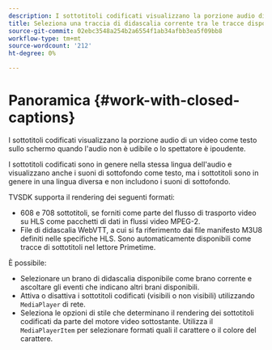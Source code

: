 ```yaml
---
description: I sottotitoli codificati visualizzano la porzione audio di un video come testo sullo schermo quando l'audio non è udibile o lo spettatore è ipoudente.
title: Seleziona una traccia di didascalia corrente tra le tracce disponibili
source-git-commit: 02ebc3548a254b2a6554f1ab34afbb3ea5f09bb8
workflow-type: tm+mt
source-wordcount: '212'
ht-degree: 0%

---
```


# Panoramica {#work-with-closed-captions}

I sottotitoli codificati visualizzano la porzione audio di un video come testo sullo schermo quando l&#39;audio non è udibile o lo spettatore è ipoudente.

I sottotitoli codificati sono in genere nella stessa lingua dell&#39;audio e visualizzano anche i suoni di sottofondo come testo, ma i sottotitoli sono in genere in una lingua diversa e non includono i suoni di sottofondo.

TVSDK supporta il rendering dei seguenti formati:

* 608 e 708 sottotitoli, se forniti come parte del flusso di trasporto video su HLS come pacchetti di dati in flussi video MPEG-2.
* File di didascalia WebVTT, a cui si fa riferimento dai file manifesto M3U8 definiti nelle specifiche HLS. Sono automaticamente disponibili come tracce di sottotitoli nel lettore Primetime.

È possibile:

* Selezionare un brano di didascalia disponibile come brano corrente e ascoltare gli eventi che indicano altri brani disponibili.
* Attiva o disattiva i sottotitoli codificati (visibili o non visibili) utilizzando `MediaPlayer` di rete.
* Seleziona le opzioni di stile che determinano il rendering dei sottotitoli codificati da parte del motore video sottostante. Utilizza il `MediaPlayerItem` per selezionare formati quali il carattere o il colore del carattere.
